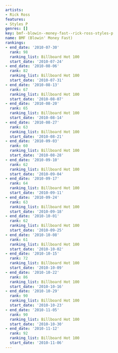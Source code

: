 ```yaml
---
artists:
- Rick Ross
features:
- Styles P
genres: []
key: bmf--blowin--money-fast--rick-ross-styles-p
name: BMF (Blowin' Money Fast)
rankings:
- end_date: '2010-07-30'
  rank: 98
  ranking_list: Billboard Hot 100
  start_date: '2010-07-24'
- end_date: '2010-08-06'
  rank: 82
  ranking_list: Billboard Hot 100
  start_date: '2010-07-31'
- end_date: '2010-08-13'
  rank: 67
  ranking_list: Billboard Hot 100
  start_date: '2010-08-07'
- end_date: '2010-08-20'
  rank: 65
  ranking_list: Billboard Hot 100
  start_date: '2010-08-14'
- end_date: '2010-08-27'
  rank: 63
  ranking_list: Billboard Hot 100
  start_date: '2010-08-21'
- end_date: '2010-09-03'
  rank: 60
  ranking_list: Billboard Hot 100
  start_date: '2010-08-28'
- end_date: '2010-09-10'
  rank: 62
  ranking_list: Billboard Hot 100
  start_date: '2010-09-04'
- end_date: '2010-09-17'
  rank: 64
  ranking_list: Billboard Hot 100
  start_date: '2010-09-11'
- end_date: '2010-09-24'
  rank: 63
  ranking_list: Billboard Hot 100
  start_date: '2010-09-18'
- end_date: '2010-10-01'
  rank: 62
  ranking_list: Billboard Hot 100
  start_date: '2010-09-25'
- end_date: '2010-10-08'
  rank: 61
  ranking_list: Billboard Hot 100
  start_date: '2010-10-02'
- end_date: '2010-10-15'
  rank: 72
  ranking_list: Billboard Hot 100
  start_date: '2010-10-09'
- end_date: '2010-10-22'
  rank: 86
  ranking_list: Billboard Hot 100
  start_date: '2010-10-16'
- end_date: '2010-10-29'
  rank: 90
  ranking_list: Billboard Hot 100
  start_date: '2010-10-23'
- end_date: '2010-11-05'
  rank: 90
  ranking_list: Billboard Hot 100
  start_date: '2010-10-30'
- end_date: '2010-11-12'
  rank: 92
  ranking_list: Billboard Hot 100
  start_date: '2010-11-06'
---
```


